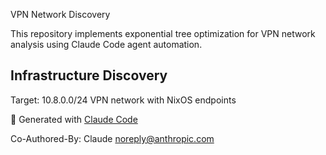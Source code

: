 VPN Network Discovery

This repository implements exponential tree optimization for VPN network analysis using Claude Code agent automation.

## Infrastructure Discovery

Target: 10.8.0.0/24 VPN network with NixOS endpoints

🤖 Generated with [Claude Code](https://claude.ai/code)

Co-Authored-By: Claude <noreply@anthropic.com>
